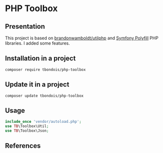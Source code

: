 PHP Toolbox
=======================

Presentation
---------------

This project is based on [brandonwamboldt/utilphp][1] and [Symfony Polyfill][2] PHP libraries. I added some features. 

Installation in a project
---------------

```
composer require tbondois/php-toolbox
```

Update it  in a project
---------------

```
composer update tbondois/php-toolbox
```

Usage
---------------

```php
include_once 'vendor/autoload.php';
use TB\Toolbox\Util;
use TB\Toolbox\Json;

```



References
---------------

[1]: http://brandonwamboldt.github.io/utilphp/
[2]: https://symfony.com/components/Polyfill%20PHP%207.2
